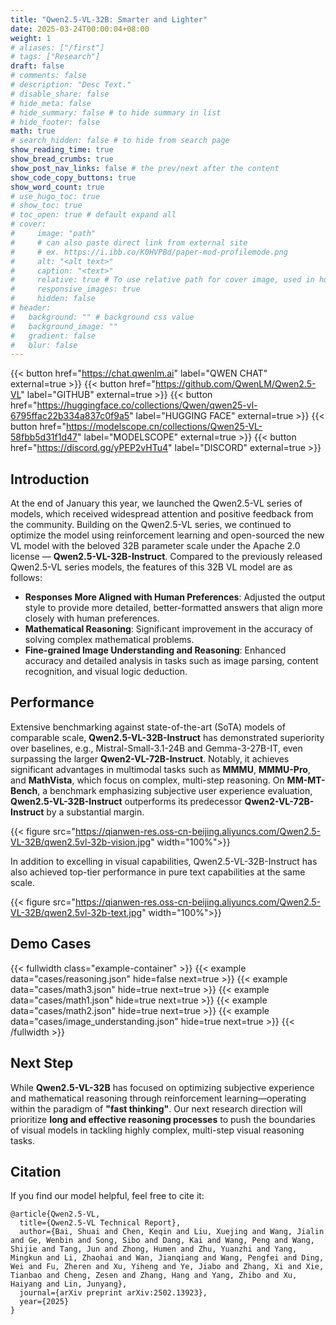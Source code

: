 ```yaml
---
title: "Qwen2.5-VL-32B: Smarter and Lighter"
date: 2025-03-24T00:00:04+08:00
weight: 1
# aliases: ["/first"]
# tags: ["Research"]
draft: false
# comments: false
# description: "Desc Text."
# disable_share: false
# hide_meta: false
# hide_summary: false # to hide summary in list
# hide_footer: false
math: true
# search_hidden: false # to hide from search page
show_reading_time: true
show_bread_crumbs: true
show_post_nav_links: false # the prev/next after the content
show_code_copy_buttons: true
show_word_count: true
# use_hugo_toc: true
# show_toc: true
# toc_open: true # default expand all
# cover:
#     image: "path"
#     # can also paste direct link from external site
#     # ex. https://i.ibb.co/K0HVPBd/paper-mod-profilemode.png
#     alt: "<alt text>"
#     caption: "<text>"
#     relative: true # To use relative path for cover image, used in hugo Page-bundles
#     responsive_images: true
#     hidden: false
# header:
#   background: "" # background css value
#   background_image: ""
#   gradient: false
#   blur: false
---
```


{{< button href="https://chat.qwenlm.ai" label="QWEN CHAT" external=true >}}
{{< button href="https://github.com/QwenLM/Qwen2.5-VL" label="GITHUB" external=true >}}
{{< button href="https://huggingface.co/collections/Qwen/qwen25-vl-6795ffac22b334a837c0f9a5" label="HUGGING FACE" external=true >}}
{{< button href="https://modelscope.cn/collections/Qwen25-VL-58fbb5d31f1d47" label="MODELSCOPE" external=true >}}
{{< button href="https://discord.gg/yPEP2vHTu4" label="DISCORD" external=true >}}

## Introduction

At the end of January this year, we launched the Qwen2.5-VL series of models, which received widespread attention and positive feedback from the community. Building on the Qwen2.5-VL series, we continued to optimize the model using reinforcement learning and open-sourced the new VL model with the beloved 32B parameter scale under the Apache 2.0 license — **Qwen2.5-VL-32B-Instruct**. Compared to the previously released Qwen2.5-VL series models, the features of this 32B VL model are as follows:


- **Responses More Aligned with Human Preferences**: Adjusted the output style to provide more detailed, better-formatted answers that align more closely with human preferences.
- **Mathematical Reasoning**: Significant improvement in the accuracy of solving complex mathematical problems.  
- **Fine-grained Image Understanding and Reasoning**: Enhanced accuracy and detailed analysis in tasks such as image parsing, content recognition, and visual logic deduction.  




## Performance  
Extensive benchmarking against state-of-the-art (SoTA) models of comparable scale, **Qwen2.5-VL-32B-Instruct** has demonstrated superiority over baselines, e.g., Mistral-Small-3.1-24B and Gemma-3-27B-IT, even surpassing the larger **Qwen2-VL-72B-Instruct**. Notably, it achieves significant advantages in multimodal tasks such as **MMMU**, **MMMU-Pro**, and **MathVista**, which focus on complex, multi-step reasoning. On **MM-MT-Bench**, a benchmark emphasizing subjective user experience evaluation, **Qwen2.5-VL-32B-Instruct** outperforms its predecessor **Qwen2-VL-72B-Instruct** by a substantial margin.  


{{< figure src="https://qianwen-res.oss-cn-beijing.aliyuncs.com/Qwen2.5-VL-32B/qwen2.5vl-32b-vision.jpg" width="100%">}}

In addition to excelling in visual capabilities, Qwen2.5-VL-32B-Instruct has also achieved top-tier performance in pure text capabilities at the same scale.

{{< figure src="https://qianwen-res.oss-cn-beijing.aliyuncs.com/Qwen2.5-VL-32B/qwen2.5vl-32b-text.jpg" width="100%">}}


## Demo Cases

{{< fullwidth class="example-container" >}}
{{< example data="cases/reasoning.json" hide=false next=true >}}
{{< example data="cases/math3.json" hide=true next=true >}}
{{< example data="cases/math1.json" hide=true next=true >}}
{{< example data="cases/math2.json" hide=true next=true >}}
{{< example data="cases/image_understanding.json" hide=true next=true >}}
{{< /fullwidth >}}


## Next Step

While **Qwen2.5-VL-32B** has focused on optimizing subjective experience and mathematical reasoning through reinforcement learning—operating within the paradigm of **"fast thinking"**. Our next research direction will prioritize **long and effective reasoning processes** to push the boundaries of visual models in tackling highly complex, multi-step visual reasoning tasks.  



## Citation

If you find our model helpful, feel free to cite it:

```
@article{Qwen2.5-VL,
  title={Qwen2.5-VL Technical Report},
  author={Bai, Shuai and Chen, Keqin and Liu, Xuejing and Wang, Jialin and Ge, Wenbin and Song, Sibo and Dang, Kai and Wang, Peng and Wang, Shijie and Tang, Jun and Zhong, Humen and Zhu, Yuanzhi and Yang, Mingkun and Li, Zhaohai and Wan, Jianqiang and Wang, Pengfei and Ding, Wei and Fu, Zheren and Xu, Yiheng and Ye, Jiabo and Zhang, Xi and Xie, Tianbao and Cheng, Zesen and Zhang, Hang and Yang, Zhibo and Xu, Haiyang and Lin, Junyang},
  journal={arXiv preprint arXiv:2502.13923},
  year={2025}
}
```